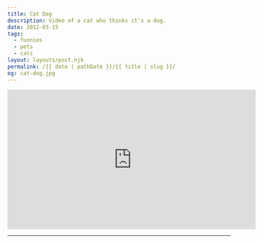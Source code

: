 ```yaml
---
title: Cat Dog
description: Video of a cat who thinks it’s a dog.
date: 2012-03-15
tags: 
  - funnies
  - pets
  - cats
layout: layouts/post.njk
permalink: /{{ date | pathDate }}/{{ title | slug }}/
og: cat-dog.jpg
---
```


<iframe class="youtube-video" width="560" height="315" src="https://www.youtube.com/embed/8ZuCT4PmurY" title="YouTube video player" frameborder="0" allow="accelerometer; autoplay; clipboard-write; encrypted-media; gyroscope; picture-in-picture; web-share" allowfullscreen></iframe>

---
